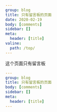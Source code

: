 ```yaml
---
group: blog
title: 只有留言板的页面
date: 2020-02-19
body: [comments]
sidebar: []
meta:
  header: [title]
valine:
  path: /top/
---
```


这个页面只有留言板

```yaml
---
group: blog
title: 只有留言板的页面
body: [comments]
sidebar: []
meta:
  header: [title]
---
```

<!-- more -->
